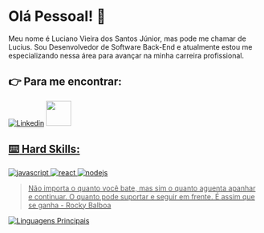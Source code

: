 # Olá Pessoal! :love_you_gesture:

Meu nome é Luciano Vieira dos Santos Júnior, mas pode me chamar de Lucius. Sou Desenvolvedor de Software Back-End e atualmente estou me especializando nessa área para avançar na minha carreira profissional.

## :point_right: Para me encontrar:

[![Linkedin](https://img.shields.io/badge/LinkedIn-0077B5?style=for-the-badge&logo=linkedin&logoColor=white)](https://www.linkedin.com/in/luciano-vieira-a04027288/)
<a href="mailto:luciano_vieira78@hotmail.com">
<img src="https://media.tenor.com/U4hTFzZsnoQAAAAi/doom.gif" width="50px" />

## :keyboard: Hard Skills:

![javascript](https://img.shields.io/badge/JavaScript-323330?style=for-the-badge&logo=javascript&logoColor=F7DF1E)
![react](https://img.shields.io/badge/React-20232A?style=for-the-badge&logo=react&logoColor=61DAFB)
![nodejs](https://img.shields.io/badge/Node%20js-339933?style=for-the-badge&logo=nodedotjs&logoColor=white)

> Não importa o quanto você bate, mas sim o quanto aguenta apanhar e continuar. O quanto pode suportar e seguir em frente. É assim que se ganha - Rocky Balboa

![Linguagens Principais](https://github-readme-stats.vercel.app/api/top-langs/?username=Lucius78&theme=tokyonight&hide_border=true&custom_title=Linguagens%20%Principais)
